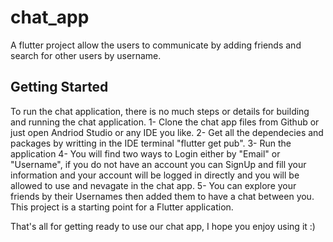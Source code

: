 # chat_app

A flutter project allow the users to communicate by adding friends and search for other users by username.

## Getting Started

To run the chat application, there is no much steps or details for building and running the chat application.
1- Clone the chat app files from Github or just open Andriod Studio or any IDE you like.
2- Get all the dependecies and packages by writting in the IDE terminal "flutter get pub".
3- Run the application
4- You will find two ways to Login either by "Email" or "Username", if you do not have an account you can SignUp and fill your information and your account will be logged in directly and you will be allowed to use and nevagate in the chat app.
5- You can explore your friends by their Usernames then added them to have a chat between you. 
This project is a starting point for a Flutter application.

That's all for getting ready to use our chat app, I hope you enjoy using it :)

